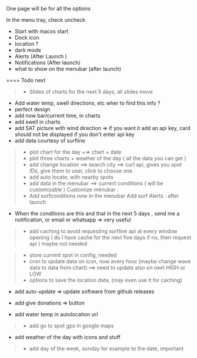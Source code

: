 One page will be for all the options 

In the menu tray, check uncheck 
 - Start with macos start
 - Dock icon
 - location ? 
 - dark mode 
 - Alerts (After Launch )
 - Notifications (After launch)
 - what to show on the menubar (after launch)

==== Todo next

> - Slides of charts for the next 5 days, all slides move 
- Add water temp, swell directions, etc wher to find this info ? 
- perfect design 
- add now bar/current time, in charts 
- add swell in charts 
- add SAT picture with wind direction => if you want it add an api key, card should not be displayed if you don't enter api key 
- add data courtesy of surfline


> - plot chart for the day +=> chart + date 
> - plot three charts + weather of the day ( all the data you can get )
> - add change location ==> search city ==> curl api, gives you spot IDs, give them to user, click to choose one 
> - add auto locate, with nearby spots
> - add data in the menubar ==> current conditions ( will be customizable )
> Customize menubar :
  > - Add surfconditions now in the menubar 
Add surf Alerts :  after launch 
- When the conditions are this and that in the next 5 days , send me a notification, or email or whatsapp => very useful 
> - add caching to avoid requesting surfline api at every window opening ( do I have cache for the next five days if no, then request api ) maybe not needed 

> - store current spot in config, needed 
> - cron to update data on icon, now every hour (maybe change wave data to data from chart)
==> need to update also on next HIGH or LOW 
> - options to save the location data, (may even use it for caching)
- add auto-update => update software from github releases 
- add give donations => button 

- add water temp in autolocation url
> - add go to spot gps in google maps
- add weather of the day with icons and stuff 
> - add day of the week, sunday for example to the date, important 
